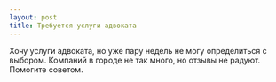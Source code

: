 ```yaml
---
layout: post 
title: Требуется услуги адвоката 
--- 
```

Хочу услуги адвоката, но уже пару недель не могу определиться с выбором. Компаний в городе не так много, но отзывы не радуют. Помогите советом.